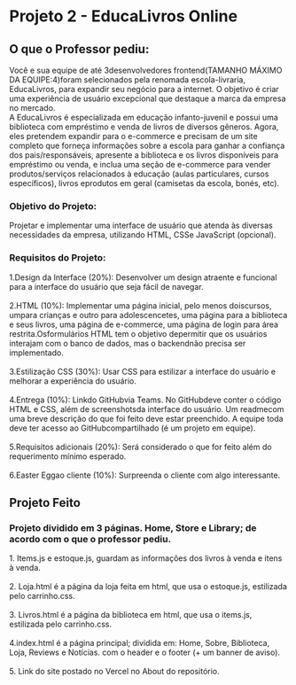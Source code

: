 # Projeto 2 - EducaLivros Online 

<h2>O que o Professor pediu: </h2>
Você e sua equipe de até 3desenvolvedores frontend(TAMANHO MÁXIMO DA EQUIPE:4)foram selecionados pela renomada escola-livraria, EducaLivros, para expandir seu negócio para a internet. O objetivo é criar uma experiência de usuário excepcional que destaque a marca da empresa no mercado.
<br>
A EducaLivros é especializada em educação infanto-juvenil e possui uma biblioteca com empréstimo e venda de livros de diversos gêneros. Agora, eles pretendem expandir para o e-commerce e precisam de um site completo que forneça informações sobre a escola para ganhar a confiança dos pais/responsáveis, apresente a biblioteca e os livros disponíveis para empréstimo ou venda, e inclua uma seção de e-commerce para vender produtos/serviços relacionados à educação (aulas particulares, cursos específicos), livros eprodutos em geral (camisetas da escola, bonés, etc).
<br>
<h3>Objetivo do Projeto:</h3> 
Projetar e implementar uma interface de usuário que atenda às diversas necessidades da empresa, utilizando HTML, CSSe JavaScript (opcional).
<h3>Requisitos do Projeto:</h3>
1.Design da Interface (20%): Desenvolver um design atraente e funcional para a interface do usuário que seja fácil de navegar.
<br>
<br>
2.HTML (10%): Implementar uma página inicial, pelo menos doiscursos, umpara crianças e outro para adolescencetes, uma página para a biblioteca e seus livros, uma página de e-commerce, uma página de login para área restrita.Osformulários HTML tem o objetivo depermitir que os usuários interajam com o banco de dados, mas o backendnão precisa ser implementado.
<br>
<br>
3.Estilização CSS (30%): Usar CSS para estilizar a interface do usuário e melhorar a experiência do usuário.
<br>
<br>
4.Entrega (10%): Linkdo GitHubvia Teams. No GitHubdeve conter o código HTML e CSS, além de screenshotsda interface do usuário. Um readmecom uma breve descrição do que foi feito deve estar preenchido. A equipe toda deve ter acesso ao GitHubcompartilhado (é um projeto em equipe).
<br>
<br>
5.Requisitos adicionais (20%): Será considerado o que for feito além do requerimento mínimo esperado.
<br>
<br>
6.Easter Eggao cliente (10%): Surpreenda o cliente com algo interessante.

<h2>Projeto Feito</h2>
<h3>Projeto dividido em 3 páginas. Home, Store e Library; de acordo com o que o professor pediu.</h3>
1. Items.js e estoque.js, guardam as informações dos livros à venda e itens à venda. 
<br>
<br> 
2. Loja.html é a página da loja feita em html, que usa o estoque.js, estilizada pelo carrinho.css.
<br> 
<br> 
3. Livros.html é a página da biblioteca em html, que usa o items.js, estilizada pelo carrinho.css.
<br>
<br> 
4.index.html é a página principal; dividida em: Home, Sobre, Biblioteca, Loja, Reviews e Notícias. com o header e o footer (+ um banner de aviso).
<br>
<br> 
5. Link do site postado no Vercel no About do repositório.
